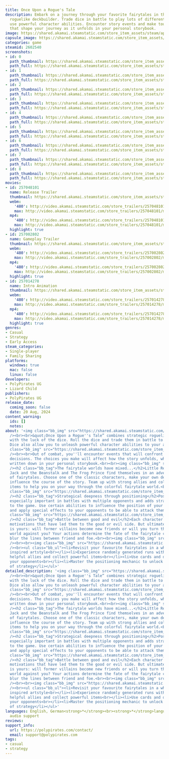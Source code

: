 ```yaml
---
title: Once Upon a Rogue's Tale
description: Embark on a journey through your favorite fairytales in this charming
  roguelike deckbuilder. Trade dice in battle to play lots of different cards or to
  use powerful character abilities. Encounter story events and make tough decisions
  that shape your journey as it unfolds in your personal storybook.
image: https://shared.akamai.steamstatic.com/store_item_assets/steam/apps/2602540/header.jpg?t=1732525621
capsule_image: https://shared.akamai.steamstatic.com/store_item_assets/steam/apps/2602540/5295639c76516aa334d251c871f3e66c37ea66ca/capsule_231x87.jpg?t=1732525621
categories: game
steamid: 2602540
screenshots:
- id: 0
  path_thumbnail: https://shared.akamai.steamstatic.com/store_item_assets/steam/apps/2602540/ss_acfbbd08ff9bf411fe452f5863ccee4c136cecee.600x338.jpg?t=1732525621
  path_full: https://shared.akamai.steamstatic.com/store_item_assets/steam/apps/2602540/ss_acfbbd08ff9bf411fe452f5863ccee4c136cecee.1920x1080.jpg?t=1732525621
- id: 1
  path_thumbnail: https://shared.akamai.steamstatic.com/store_item_assets/steam/apps/2602540/ss_b8818fbf5029ff4f0277ca693faa8b3805a3d14e.600x338.jpg?t=1732525621
  path_full: https://shared.akamai.steamstatic.com/store_item_assets/steam/apps/2602540/ss_b8818fbf5029ff4f0277ca693faa8b3805a3d14e.1920x1080.jpg?t=1732525621
- id: 2
  path_thumbnail: https://shared.akamai.steamstatic.com/store_item_assets/steam/apps/2602540/ss_650585dd025f78d46f061c995466f15eac677d24.600x338.jpg?t=1732525621
  path_full: https://shared.akamai.steamstatic.com/store_item_assets/steam/apps/2602540/ss_650585dd025f78d46f061c995466f15eac677d24.1920x1080.jpg?t=1732525621
- id: 3
  path_thumbnail: https://shared.akamai.steamstatic.com/store_item_assets/steam/apps/2602540/ss_e89283be3bc43e08e19568777bbc26737811325a.600x338.jpg?t=1732525621
  path_full: https://shared.akamai.steamstatic.com/store_item_assets/steam/apps/2602540/ss_e89283be3bc43e08e19568777bbc26737811325a.1920x1080.jpg?t=1732525621
- id: 4
  path_thumbnail: https://shared.akamai.steamstatic.com/store_item_assets/steam/apps/2602540/ss_8968f50a0ef7cd6b5c5742e95b6ed8e0f969fa97.600x338.jpg?t=1732525621
  path_full: https://shared.akamai.steamstatic.com/store_item_assets/steam/apps/2602540/ss_8968f50a0ef7cd6b5c5742e95b6ed8e0f969fa97.1920x1080.jpg?t=1732525621
- id: 5
  path_thumbnail: https://shared.akamai.steamstatic.com/store_item_assets/steam/apps/2602540/ss_f2e5818171d215ed9c899f52af33ff686dd6db7f.600x338.jpg?t=1732525621
  path_full: https://shared.akamai.steamstatic.com/store_item_assets/steam/apps/2602540/ss_f2e5818171d215ed9c899f52af33ff686dd6db7f.1920x1080.jpg?t=1732525621
- id: 6
  path_thumbnail: https://shared.akamai.steamstatic.com/store_item_assets/steam/apps/2602540/ss_06470b1b109c2c90d12180f805510f75d2791471.600x338.jpg?t=1732525621
  path_full: https://shared.akamai.steamstatic.com/store_item_assets/steam/apps/2602540/ss_06470b1b109c2c90d12180f805510f75d2791471.1920x1080.jpg?t=1732525621
- id: 7
  path_thumbnail: https://shared.akamai.steamstatic.com/store_item_assets/steam/apps/2602540/ss_ef42618217e61064b0104e08be8223acf73b0348.600x338.jpg?t=1732525621
  path_full: https://shared.akamai.steamstatic.com/store_item_assets/steam/apps/2602540/ss_ef42618217e61064b0104e08be8223acf73b0348.1920x1080.jpg?t=1732525621
- id: 8
  path_thumbnail: https://shared.akamai.steamstatic.com/store_item_assets/steam/apps/2602540/ss_27ee62f4aed19e839f0daf4e39120d94b427f05f.600x338.jpg?t=1732525621
  path_full: https://shared.akamai.steamstatic.com/store_item_assets/steam/apps/2602540/ss_27ee62f4aed19e839f0daf4e39120d94b427f05f.1920x1080.jpg?t=1732525621
movies:
- id: 257048101
  name: Release Trailer
  thumbnail: https://shared.akamai.steamstatic.com/store_item_assets/steam/apps/257048101/movie.293x165.jpg?t=1724480066
  webm:
    '480': http://video.akamai.steamstatic.com/store_trailers/257048101/movie480_vp9.webm?t=1724480066
    max: http://video.akamai.steamstatic.com/store_trailers/257048101/movie_max_vp9.webm?t=1724480066
  mp4:
    '480': http://video.akamai.steamstatic.com/store_trailers/257048101/movie480.mp4?t=1724480066
    max: http://video.akamai.steamstatic.com/store_trailers/257048101/movie_max.mp4?t=1724480066
  highlight: true
- id: 257002802
  name: Gameplay Trailer
  thumbnail: https://shared.akamai.steamstatic.com/store_item_assets/steam/apps/257002802/movie.293x165.jpg?t=1723744493
  webm:
    '480': http://video.akamai.steamstatic.com/store_trailers/257002802/movie480_vp9.webm?t=1723744493
    max: http://video.akamai.steamstatic.com/store_trailers/257002802/movie_max_vp9.webm?t=1723744493
  mp4:
    '480': http://video.akamai.steamstatic.com/store_trailers/257002802/movie480.mp4?t=1723744493
    max: http://video.akamai.steamstatic.com/store_trailers/257002802/movie_max.mp4?t=1723744493
  highlight: true
- id: 257014278
  name: Intro Animation
  thumbnail: https://shared.akamai.steamstatic.com/store_item_assets/steam/apps/257014278/movie.293x165.jpg?t=1723744498
  webm:
    '480': http://video.akamai.steamstatic.com/store_trailers/257014278/movie480_vp9.webm?t=1723744498
    max: http://video.akamai.steamstatic.com/store_trailers/257014278/movie_max_vp9.webm?t=1723744498
  mp4:
    '480': http://video.akamai.steamstatic.com/store_trailers/257014278/movie480.mp4?t=1723744498
    max: http://video.akamai.steamstatic.com/store_trailers/257014278/movie_max.mp4?t=1723744498
  highlight: true
genres:
- Casual
- Strategy
- Early Access
steam_categories:
- Single-player
- Family Sharing
platforms:
  windows: true
  mac: false
  linux: false
developers:
- PolyPirates UG
- Lizard Child
publishers:
- PolyPirates UG
release_date:
  coming_soon: false
  date: 20 Aug, 2024
content_warning:
  ids: []
  notes:
about: '<img class="bb_img" src="https://shared.akamai.steamstatic.com/store_item_assets/steam/apps/2602540/extras/Banner1_about_the_game_600px.png?t=1732525621"
  /><br><br>&quot;Once Upon a Rogue''s Tale” combines strategic roguelike deckbuilding
  with the luck of the dice. Roll the dice and trade them in battle to play your cards.
  Dice also allow you to unleash powerful character abilities to your advantage.<br><br><img
  class="bb_img" src="https://shared.akamai.steamstatic.com/store_item_assets/steam/apps/2602540/extras/GeneralGameplay_616px.gif?t=1732525621"
  /><br><br>Out of combat, you''ll encounter events that will confront you with tough
  decisions. The choices you make will affect how the story unfolds, which will be
  written down in your personal storybook.<br><br><img class="bb_img" src="https://shared.akamai.steamstatic.com/store_item_assets/steam/apps/2602540/extras/EvenLang.gif?t=1732525621"
  /><h2 class="bb_tag">The fairytale worlds have mixed...</h2>Little Red Riding Hood,
  Jack and the Beanstalk and The Frog Prince find themselves in an adventurous tangle
  of fairytales. Choose one of the classic characters, make your own decisions and
  influence the course of the story. Team up with strong allies and collect magical
  items to help you on your way through the colorful fairytale world.<br><br><img
  class="bb_img" src="https://shared.akamai.steamstatic.com/store_item_assets/steam/apps/2602540/extras/ShopKurz.gif?t=1732525621"
  /><h2 class="bb_tag">Strategical deepness through positioning</h2>Positioning is
  especially important in battles with multiple opponents and adds strategic depth
  to the game. Use certain abilities to influence the position of your characters
  and apply special effects to your opponents to be able to attack them from anywhere.<br><br><img
  class="bb_img" src="https://shared.akamai.steamstatic.com/store_item_assets/steam/apps/2602540/extras/SwapMechanic_616.gif?t=1732525621"
  /><h2 class="bb_tag">Battle between good and evil</h2>Each character has their own
  motivations that have led them to the good or evil side. But ultimately, the decision
  is yours: will former villains become new friends or will you turn the entire fairytale
  world against you? Your actions determine the fate of the fairytale characters and
  blur the lines between friend and foe.<br><br><img class="bb_img" src="https://shared.akamai.steamstatic.com/store_item_assets/steam/apps/2602540/extras/MapLang.gif?t=1732525621"
  /><br><br><img class="bb_img" src="https://shared.akamai.steamstatic.com/store_item_assets/steam/apps/2602540/extras/Banner2_game_features_600px.png?t=1732525621"
  /><br><ul class="bb_ul"><li>Revisit your favourite fairytales in a wholesome anime
  inspired artstyle<br></li><li>Experience randomly generated runs with high replayability<br></li><li>Gather
  helpful allies and collect powerful items<br></li><li>Use cards and dice to defeat
  your opponents<br></li><li>Master the positioning mechanic to unlock a new level
  of strategy</li></ul>'
detailed_description: '<img class="bb_img" src="https://shared.akamai.steamstatic.com/store_item_assets/steam/apps/2602540/extras/Banner1_about_the_game_600px.png?t=1732525621"
  /><br><br>&quot;Once Upon a Rogue''s Tale” combines strategic roguelike deckbuilding
  with the luck of the dice. Roll the dice and trade them in battle to play your cards.
  Dice also allow you to unleash powerful character abilities to your advantage.<br><br><img
  class="bb_img" src="https://shared.akamai.steamstatic.com/store_item_assets/steam/apps/2602540/extras/GeneralGameplay_616px.gif?t=1732525621"
  /><br><br>Out of combat, you''ll encounter events that will confront you with tough
  decisions. The choices you make will affect how the story unfolds, which will be
  written down in your personal storybook.<br><br><img class="bb_img" src="https://shared.akamai.steamstatic.com/store_item_assets/steam/apps/2602540/extras/EvenLang.gif?t=1732525621"
  /><h2 class="bb_tag">The fairytale worlds have mixed...</h2>Little Red Riding Hood,
  Jack and the Beanstalk and The Frog Prince find themselves in an adventurous tangle
  of fairytales. Choose one of the classic characters, make your own decisions and
  influence the course of the story. Team up with strong allies and collect magical
  items to help you on your way through the colorful fairytale world.<br><br><img
  class="bb_img" src="https://shared.akamai.steamstatic.com/store_item_assets/steam/apps/2602540/extras/ShopKurz.gif?t=1732525621"
  /><h2 class="bb_tag">Strategical deepness through positioning</h2>Positioning is
  especially important in battles with multiple opponents and adds strategic depth
  to the game. Use certain abilities to influence the position of your characters
  and apply special effects to your opponents to be able to attack them from anywhere.<br><br><img
  class="bb_img" src="https://shared.akamai.steamstatic.com/store_item_assets/steam/apps/2602540/extras/SwapMechanic_616.gif?t=1732525621"
  /><h2 class="bb_tag">Battle between good and evil</h2>Each character has their own
  motivations that have led them to the good or evil side. But ultimately, the decision
  is yours: will former villains become new friends or will you turn the entire fairytale
  world against you? Your actions determine the fate of the fairytale characters and
  blur the lines between friend and foe.<br><br><img class="bb_img" src="https://shared.akamai.steamstatic.com/store_item_assets/steam/apps/2602540/extras/MapLang.gif?t=1732525621"
  /><br><br><img class="bb_img" src="https://shared.akamai.steamstatic.com/store_item_assets/steam/apps/2602540/extras/Banner2_game_features_600px.png?t=1732525621"
  /><br><ul class="bb_ul"><li>Revisit your favourite fairytales in a wholesome anime
  inspired artstyle<br></li><li>Experience randomly generated runs with high replayability<br></li><li>Gather
  helpful allies and collect powerful items<br></li><li>Use cards and dice to defeat
  your opponents<br></li><li>Master the positioning mechanic to unlock a new level
  of strategy</li></ul>'
languages: English, German<strong>*</strong><br><strong>*</strong>languages with full
  audio support
reviews:
support_info:
  url: https://polypirates.com/contact/
  email: support@polypirates.com
tags:
- casual
- strategy
---
```


